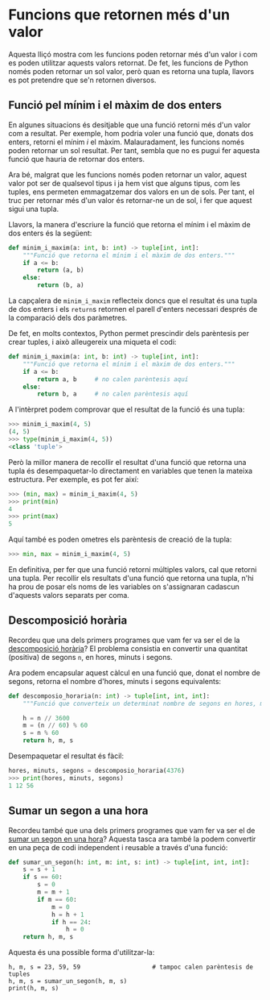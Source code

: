 
# Funcions que retornen més d'un valor

Aquesta lliçó mostra com les funcions poden retornar més d'un valor i com es poden utilitzar aquests valors retornat. De fet, les funcions de Python només poden retornar un sol valor, però quan es retorna una tupla, llavors es pot pretendre que se'n retornen diversos.


## Funció pel mínim i el màxim de dos enters

En algunes situacions és desitjable que una funció retorni més d'un valor com a resultat. Per exemple, hom podria voler una funció que, donats dos enters, retorni el mínim *i* el màxim.  Malauradament, les funcions només poden retornar un sol resultat. Per tant, sembla que no es pugui fer aquesta funció que hauria de retornar dos enters.

Ara bé, malgrat que les funcions només poden retornar un valor, aquest valor pot ser de qualsevol tipus i ja hem vist que alguns tipus, com les tuples, ens permeten emmagatzemar dos valors en un de sols. Per tant, el truc per retornar més d'un valor és retornar-ne un de sol, i fer que aquest sigui una tupla.

Llavors, la manera d'escriure la funció que retorna el mínim i el màxim de dos enters és la següent:

```python
def minim_i_maxim(a: int, b: int) -> tuple[int, int]:
    """Funció que retorna el mínim i el màxim de dos enters."""
    if a <= b:
        return (a, b)
    else:
        return (b, a)
```

La capçalera de `minim_i_maxim` reflecteix doncs que el resultat és una tupla de dos enters i els `return`s retornen el parell d'enters necessari després de la comparació dels dos paràmetres.

De fet, en molts contextos, Python permet prescindir dels parèntesis per crear tuples, i això alleugereix una miqueta el codi:

```python
def minim_i_maxim(a: int, b: int) -> tuple[int, int]:
    """Funció que retorna el mínim i el màxim de dos enters."""
    if a <= b:
        return a, b     # no calen parèntesis aquí
    else:
        return b, a     # no calen parèntesis aquí
```

A l'intèrpret podem comprovar que el resultat de la funció és una tupla:

```python
>>> minim_i_maxim(4, 5)
(4, 5)
>>> type(minim_i_maxim(4, 5))
<class 'tuple'>
```

Però la millor manera de recollir el resultat d'una funció que retorna una tupla és desempaquetar-lo directament en variables que tenen la mateixa estructura. Per exemple, es pot fer així:

```python
>>> (min, max) = minim_i_maxim(4, 5)
>>> print(min)
4
>>> print(max)
5
```

Aquí també es poden ometres els parèntesis de creació de la tupla:

```python
>>> min, max = minim_i_maxim(4, 5)
```

En definitiva, per fer que una funció retorni múltiples valors, cal que retorni una tupla. Per recollir els resultats d'una funció que retorna una tupla, n'hi ha prou de posar els noms de les variables on s'assignaran cadascun d'aquests valors separats per coma. 


## Descomposició horària

Recordeu que una dels primers programes que vam fer va ser el de la [descomposició horària](/python/inici/descomposicio-horaria.html)? El problema consistia en convertir una quantitat (positiva) de segons `n`, en hores, minuts i segons.

Ara podem encapsular aquest càlcul en una funció que, donat el nombre de segons, retorna el nombre d'hores, minuts i segons equivalents:

```python
def descomposio_horaria(n: int) -> tuple[int, int, int]:
    """Funció que converteix un determinat nombre de segons en hores, minuts i segons."""

    h = n // 3600
    m = (n // 60) % 60
    s = n % 60
    return h, m, s
```

Desempaquetar el resultat és fàcil:

```python
hores, minuts, segons = descomposio_horaria(4376)
>>> print(hores, minuts, segons)
1 12 56
```


## Sumar un segon a una hora

Recordeu també que una dels primers programes que vam fer va ser el de [sumar un segon en una hora](/python/condicionals/sumar-un-segon.html)? Aquesta tasca ara també la podem convertir en una peça de codi independent i reusable a través d'una funció:

```python
def sumar_un_segon(h: int, m: int, s: int) -> tuple[int, int, int]:
    s = s + 1
    if s == 60:
        s = 0
        m = m + 1
        if m == 60:
            m = 0
            h = h + 1
            if h == 24:
                h = 0
    return h, m, s
```

Aquesta és una possible forma d'utilitzar-la:

```
h, m, s = 23, 59, 59                    # tampoc calen parèntesis de tuples
h, m, s = sumar_un_segon(h, m, s)
print(h, m, s)
```



<Autors autors="jpetit"/> 


